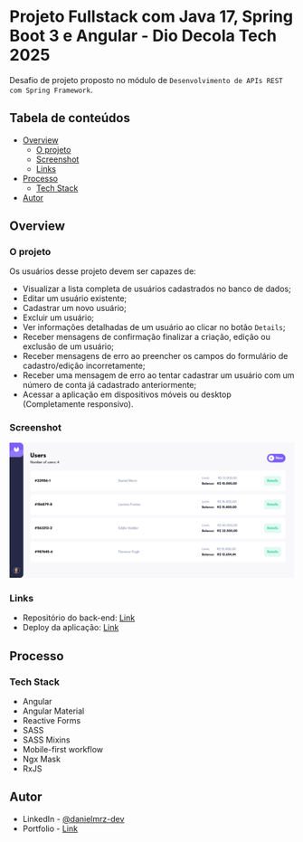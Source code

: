 # Projeto Fullstack com Java 17, Spring Boot 3 e Angular - Dio Decola Tech 2025

Desafio de projeto proposto no módulo de `Desenvolvimento de APIs REST com Spring Framework`.

## Tabela de conteúdos

- [Overview](#overview)
  - [O projeto](#o-projeto)
  - [Screenshot](#screenshot)
  - [Links](#links)
- [Processo](#processo)
  - [Tech Stack](#tech-stack)
- [Autor](#autor)

## Overview

### O projeto

Os usuários desse projeto devem ser capazes de:

- Visualizar a lista completa de usuários cadastrados no banco de dados;
- Editar um usuário existente;
- Cadastrar um novo usuário;
- Excluir um usuário;
- Ver informações detalhadas de um usuário ao clicar no botão `Details`;
- Receber mensagens de confirmação finalizar a criação, edição ou exclusão de um usuário;
- Receber mensagens de erro ao preencher os campos do formulário de cadastro/edição incorretamente;
- Receber uma mensagem de erro ao tentar cadastrar um usuário com um número de conta já cadastrado anteriormente;
- Acessar a aplicação em dispositivos móveis ou desktop (Completamente responsivo).

### Screenshot

![](./src/assets/images/screenshot.png)

### Links

- Repositório do back-end: [Link](https://github.com/danielmrz-dev/projeto-java-springboot)
- Deploy da aplicação: [Link](https://projeto-java-spring-boot-front.vercel.app)

## Processo

### Tech Stack

- Angular
- Angular Material
- Reactive Forms
- SASS
- SASS Mixins
- Mobile-first workflow
- Ngx Mask
- RxJS

## Autor

- LinkedIn - [@danielmrz-dev](https://www.linkedin.com/in/danielmrz-dev/)
- Portfolio - [Link](https://danielmrz-portfolio.vercel.app/)
